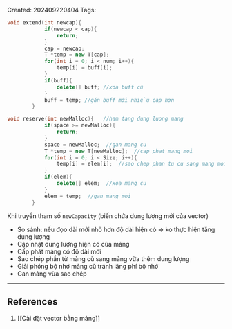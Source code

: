 Created: 202409220404
Tags: 

```C++
void extend(int newcap){
			if(newcap < cap){
				return;
			}
			cap = newcap;
			T *temp = new T[cap];
			for(int i = 0; i < num; i++){
				temp[i] = buff[i];
			}
			if(buff){
				delete[] buff; //xoa buff cũ
			}
			buff = temp; //gán buff mới nhiều cap hơn
		}
```
```C++
void reserve(int newMalloc){   //ham tang dung luong mang
			if(space >= newMalloc){
				return;
			}
			space = newMalloc;  //gan mang cu 
			T *temp = new T[newMalloc];  //cap phat mang moi
			for(int i = 0; i < Size; i++){
				temp[i] = elem[i];  //sao chep phan tu cu sang mang moi
			}
			if(elem){
				delete[] elem;  //xoa mang cu
			}
			elem = temp;  //gan mang moi
		}
```

Khi truyền tham số `newCapacity` (biến chứa dung lượng mới của vector) 
- So sánh: nếu đọo dài mới nhỏ hơn độ dài hiện có => ko thực hiện tăng dung lượng
- Cập nhật dung lượng hiện có của mảng
- Cấp phát mảng có độ dài mới 
- Sao chép phần tử mảng cũ sang mảng vừa thêm dung lượng
- Giải phóng bộ nhớ mảng cũ tránh lãng phí bộ nhớ
- Gan mảng vừa sao chép


-----
## References
1. [[Cài đặt vector bằng mảng]]
